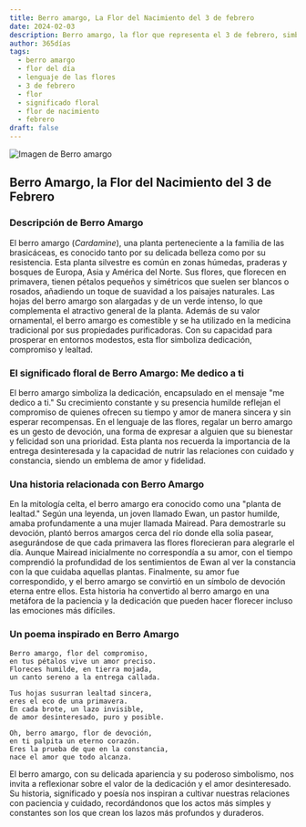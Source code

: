 ```yaml
---
title: Berro amargo, La Flor del Nacimiento del 3 de febrero
date: 2024-02-03
description: Berro amargo, la flor que representa el 3 de febrero, simboliza Me dedico a ti. Descubre su fascinante historia, significado en el lenguaje de las flores y una poesía que celebra su belleza.
author: 365días
tags:
  - berro amargo
  - flor del día
  - lenguaje de las flores
  - 3 de febrero
  - flor
  - significado floral
  - flor de nacimiento
  - febrero
draft: false
---
```



![Imagen de Berro amargo](https://cdn.pixabay.com/photo/2020/04/13/17/30/cuckoo-5039419_640.jpg#center)


## Berro Amargo, la Flor del Nacimiento del 3 de Febrero

### Descripción de Berro Amargo

El berro amargo (_Cardamine_), una planta perteneciente a la familia de las brasicáceas, es conocido tanto por su delicada belleza como por su resistencia. Esta planta silvestre es común en zonas húmedas, praderas y bosques de Europa, Asia y América del Norte. Sus flores, que florecen en primavera, tienen pétalos pequeños y simétricos que suelen ser blancos o rosados, añadiendo un toque de suavidad a los paisajes naturales. Las hojas del berro amargo son alargadas y de un verde intenso, lo que complementa el atractivo general de la planta. Además de su valor ornamental, el berro amargo es comestible y se ha utilizado en la medicina tradicional por sus propiedades purificadoras. Con su capacidad para prosperar en entornos modestos, esta flor simboliza dedicación, compromiso y lealtad.

### El significado floral de Berro Amargo: Me dedico a ti

El berro amargo simboliza la dedicación, encapsulado en el mensaje "me dedico a ti." Su crecimiento constante y su presencia humilde reflejan el compromiso de quienes ofrecen su tiempo y amor de manera sincera y sin esperar recompensas. En el lenguaje de las flores, regalar un berro amargo es un gesto de devoción, una forma de expresar a alguien que su bienestar y felicidad son una prioridad. Esta planta nos recuerda la importancia de la entrega desinteresada y la capacidad de nutrir las relaciones con cuidado y constancia, siendo un emblema de amor y fidelidad.

### Una historia relacionada con Berro Amargo

En la mitología celta, el berro amargo era conocido como una "planta de lealtad." Según una leyenda, un joven llamado Ewan, un pastor humilde, amaba profundamente a una mujer llamada Mairead. Para demostrarle su devoción, plantó berros amargos cerca del río donde ella solía pasear, asegurándose de que cada primavera las flores florecieran para alegrarle el día. Aunque Mairead inicialmente no correspondía a su amor, con el tiempo comprendió la profundidad de los sentimientos de Ewan al ver la constancia con la que cuidaba aquellas plantas. Finalmente, su amor fue correspondido, y el berro amargo se convirtió en un símbolo de devoción eterna entre ellos. Esta historia ha convertido al berro amargo en una metáfora de la paciencia y la dedicación que pueden hacer florecer incluso las emociones más difíciles.

### Un poema inspirado en Berro Amargo

```
Berro amargo, flor del compromiso,  
en tus pétalos vive un amor preciso.  
Floreces humilde, en tierra mojada,  
un canto sereno a la entrega callada.  

Tus hojas susurran lealtad sincera,  
eres el eco de una primavera.  
En cada brote, un lazo invisible,  
de amor desinteresado, puro y posible.  

Oh, berro amargo, flor de devoción,  
en ti palpita un eterno corazón.  
Eres la prueba de que en la constancia,  
nace el amor que todo alcanza.  
```

El berro amargo, con su delicada apariencia y su poderoso simbolismo, nos invita a reflexionar sobre el valor de la dedicación y el amor desinteresado. Su historia, significado y poesía nos inspiran a cultivar nuestras relaciones con paciencia y cuidado, recordándonos que los actos más simples y constantes son los que crean los lazos más profundos y duraderos.

